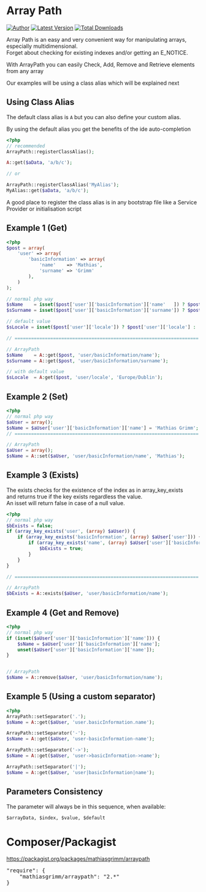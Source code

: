 Array Path
==========

[![Author](http://img.shields.io/badge/author-@matgrimm-blue.svg?style=flat-square)](https://twitter.com/matgrimm)
[![Latest Version](https://img.shields.io/github/release/mathiasgrimm/arraypath.svg?style=flat-square)](https://github.com/mathiasgrimm/arraypath/releases)
[![Total Downloads](https://img.shields.io/packagist/dt/mathiasgrimm/arraypath.svg?style=flat-square)](https://packagist.org/packages/mathiasgrimm/arraypath)

Array Path is an easy and very convenient way for manipulating arrays, especially multidimensional.<br>
Forget about checking for existing indexes and/or getting an E_NOTICE.<br>

With ArrayPath you can easily Check, Add, Remove and Retrieve elements from any array

Our examples will be using a class alias which will be explained next

Using Class Alias
-----------------
The default class alias is `A` but you can also define your custom alias.

By using the default alias you get the benefits of the ide auto-completion


```php
<?php
// recommended
ArrayPath::registerClassAlias();

A::get($aData, 'a/b/c');

// or

ArrayPath::registerClassAlias('MyAlias');
MyAlias::get($aData, 'a/b/c');

```

A good place to register the class alias is in any bootstrap file like a Service Provider or initialisation script

Example 1 (Get)
---------
```php
<?php
$post = array(
	'user' => array(
	    'basicInformation' => array(
	        'name'    => 'Mathias',
	        'surname' => 'Grimm'
	    ),
	)
);

// normal php way
$sName    = isset($post['user']['basicInformation']['name'   ]) ? $post['user']['basicInformation']['name'   ] : null;
$sSurname = isset($post['user']['basicInformation']['surname']) ? $post['user']['basicInformation']['surname'] : null;

// default value
$sLocale = isset($post['user']['locale']) ? $post['user']['locale'] : 'Europe/Dublin';

// ===================================================================

// ArrayPath
$sName    = A::get($post, 'user/basicInformation/name');
$sSurname = A::get($post, 'user/basicInformation/surname');

// with default value
$sLocale  = A:get($post, 'user/locale', 'Europe/Dublin');

```

Example 2 (Set)
---------------
```php
<?php
// normal php way
$aUser = array();
$sName = $aUser['user']['basicInformation']['name'] = 'Mathias Grimm';
// ===================================================================

// ArrayPath 
$aUser = array();
$sName = A::set($aUser, 'user/basicInformation/name', 'Mathias');
```

Example 3 (Exists)
------------------
The exists checks for the existence of the index as in array_key_exists<br>
and returns true if the key exists regardless the value.<br>
An isset will return false in case of a null value.

```php
<?php
// normal php way
$bExists = false;
if (array_key_exists('user', (array) $aUser)) {
	if (array_key_exists('basicInformation', (array) $aUser['user'])) {
		if (array_key_exists('name', (array) $aUser['user']['basicInformation'])) {
			$bExists = true;
		}
	}
}

// ===================================================================

// ArrayPath 
$bExists = A::exists($aUser, 'user/basicInformation/name');
```

Example 4 (Get and Remove)
--------------------------
```php
<?php
// normal php way
if (isset($aUser['user']['basicInformation']['name'])) {
	$sName = $aUser['user']['basicInformation']['name'];
	unset($aUser['user']['basicInformation']['name']);
}


// ArrayPath
$sName = A::remove($aUser, 'user/basicInformation/name');
```

Example 5 (Using a custom separator) 
------------------------------------
```php
<?php
ArrayPath::setSeparator('.');
$sName = A::get($aUser, 'user.basicInformation.name');

ArrayPath::setSeparator('-');
$sName = A::get($aUser, 'user-basicInformation-name');

ArrayPath::setSeparator('->');
$sName = A::get($aUser, 'user->basicInformation->name');

ArrayPath::setSeparator('|');
$sName = A::get($aUser, 'user|basicInformation|name');
```

Parameters Consistency
--------------------------
The parameter will always be in this sequence, when available:

`$arrayData, $index, $value, $default`


Composer/Packagist
=========
https://packagist.org/packages/mathiasgrimm/arraypath

<pre>
"require": {
    "mathiasgrimm/arraypath": "2.*"
}
</pre>
